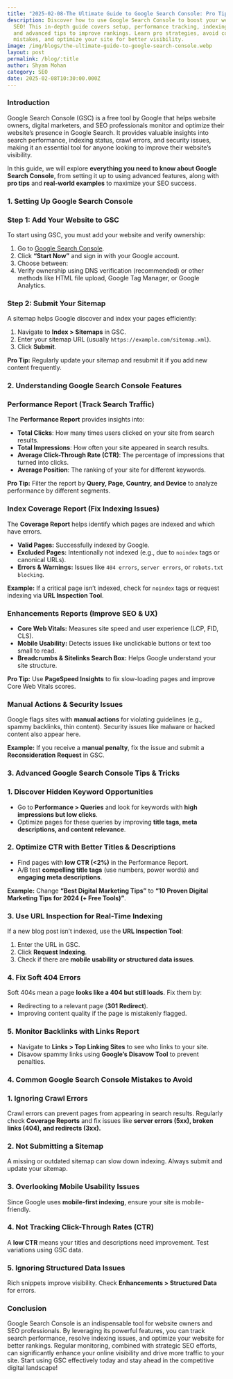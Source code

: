 ```yaml
---
title: "2025-02-08-The Ultimate Guide to Google Search Console: Pro Tips & Examples "
description: Discover how to use Google Search Console to boost your website's
  SEO! This in-depth guide covers setup, performance tracking, indexing fixes,
  and advanced tips to improve rankings. Learn pro strategies, avoid common
  mistakes, and optimize your site for better visibility.
image: /img/blogs/the-ultimate-guide-to-google-search-console.webp
layout: post
permalink: /blog/:title
author: Shyam Mohan
category: SEO
date: 2025-02-08T10:30:00.000Z
---
```




### Introduction

Google Search Console (GSC) is a free tool by Google that helps website owners, digital marketers, and SEO professionals monitor and optimize their website’s presence in Google Search. It provides valuable insights into search performance, indexing status, crawl errors, and security issues, making it an essential tool for anyone looking to improve their website’s visibility.

In this guide, we will explore **everything you need to know about Google Search Console**, from setting it up to using advanced features, along with **pro tips** and **real-world examples** to maximize your SEO success.

### 1. Setting Up Google Search Console

### Step 1: Add Your Website to GSC

To start using GSC, you must add your website and verify ownership:

1. Go to [Google Search Console](https://search.google.com/search-console/).
2. Click **“Start Now”** and sign in with your Google account.
3. Choose between:
4. Verify ownership using DNS verification (recommended) or other methods like HTML file upload, Google Tag Manager, or Google Analytics.

### Step 2: Submit Your Sitemap

A sitemap helps Google discover and index your pages efficiently:

1. Navigate to **Index > Sitemaps** in GSC.
2. Enter your sitemap URL (usually `https://example.com/sitemap.xml`).
3. Click **Submit**.

**Pro Tip:** Regularly update your sitemap and resubmit it if you add new content frequently.

### 2. Understanding Google Search Console Features

### Performance Report (Track Search Traffic)

The **Performance Report** provides insights into:

* **Total Clicks**: How many times users clicked on your site from search results.
* **Total Impressions**: How often your site appeared in search results.
* **Average Click-Through Rate (CTR)**: The percentage of impressions that turned into clicks.
* **Average Position**: The ranking of your site for different keywords.

**Pro Tip:** Filter the report by **Query, Page, Country, and Device** to analyze performance by different segments.

### Index Coverage Report (Fix Indexing Issues)

The **Coverage Report** helps identify which pages are indexed and which have errors.

* **Valid Pages:** Successfully indexed by Google.
* **Excluded Pages:** Intentionally not indexed (e.g., due to `noindex` tags or canonical URLs).
* **Errors & Warnings:** Issues like `404 errors`, `server errors`, or `robots.txt blocking`.

**Example:** If a critical page isn’t indexed, check for `noindex` tags or request indexing via **URL Inspection Tool**.

### Enhancements Reports (Improve SEO & UX)

* **Core Web Vitals:** Measures site speed and user experience (LCP, FID, CLS).
* **Mobile Usability:** Detects issues like unclickable buttons or text too small to read.
* **Breadcrumbs & Sitelinks Search Box:** Helps Google understand your site structure.

**Pro Tip:** Use **PageSpeed Insights** to fix slow-loading pages and improve Core Web Vitals scores.

### Manual Actions & Security Issues

Google flags sites with **manual actions** for violating guidelines (e.g., spammy backlinks, thin content). Security issues like malware or hacked content also appear here.

**Example:** If you receive a **manual penalty**, fix the issue and submit a **Reconsideration Request** in GSC.

### 3. Advanced Google Search Console Tips & Tricks

### 1. Discover Hidden Keyword Opportunities

* Go to **Performance > Queries** and look for keywords with **high impressions but low clicks**.
* Optimize pages for these queries by improving **title tags, meta descriptions, and content relevance**.

### 2. Optimize CTR with Better Titles & Descriptions

* Find pages with **low CTR (<2%)** in the Performance Report.
* A/B test **compelling title tags** (use numbers, power words) and **engaging meta descriptions**.

**Example:** Change **“Best Digital Marketing Tips”** to **“10 Proven Digital Marketing Tips for 2024 (+ Free Tools)”**.

### 3. Use URL Inspection for Real-Time Indexing

If a new blog post isn’t indexed, use the **URL Inspection Tool**:

1. Enter the URL in GSC.
2. Click **Request Indexing**.
3. Check if there are **mobile usability or structured data issues**.

### 4. Fix Soft 404 Errors

Soft 404s mean a page **looks like a 404 but still loads**. Fix them by:

* Redirecting to a relevant page (**301 Redirect**).
* Improving content quality if the page is mistakenly flagged.

### 5. Monitor Backlinks with Links Report

* Navigate to **Links > Top Linking Sites** to see who links to your site.
* Disavow spammy links using **Google’s Disavow Tool** to prevent penalties.

### 4. Common Google Search Console Mistakes to Avoid

### 1. Ignoring Crawl Errors

Crawl errors can prevent pages from appearing in search results. Regularly check **Coverage Reports** and fix issues like **server errors (5xx), broken links (404), and redirects (3xx).**

### 2. Not Submitting a Sitemap

A missing or outdated sitemap can slow down indexing. Always submit and update your sitemap.

### 3. Overlooking Mobile Usability Issues

Since Google uses **mobile-first indexing**, ensure your site is mobile-friendly.

### 4. Not Tracking Click-Through Rates (CTR)

A **low CTR** means your titles and descriptions need improvement. Test variations using GSC data.

### 5. Ignoring Structured Data Issues

Rich snippets improve visibility. Check **Enhancements > Structured Data** for errors.

### Conclusion

Google Search Console is an indispensable tool for website owners and SEO professionals. By leveraging its powerful features, you can track search performance, resolve indexing issues, and optimize your website for better rankings. Regular monitoring, combined with strategic SEO efforts, can significantly enhance your online visibility and drive more traffic to your site. Start using GSC effectively today and stay ahead in the competitive digital landscape!

